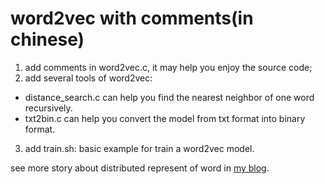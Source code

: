 # word2vec with comments(in chinese)

1. add comments in word2vec.c, it may help you enjoy the source code;
2. add several tools of word2vec:
 - distance_search.c can help you find the nearest neighbor of one word recursively.
 - txt2bin.c can help you convert the model from txt format into binary format.
3. add train.sh: basic example for train a word2vec model.

see more story about distributed represent of word in [my blog](http://mlnote.com/2016/12/18/Reading-Notes-of-Word-Embedding/).
